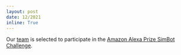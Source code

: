 ```yaml
---
layout: post
date: 12/2021
inline: True
---
```


Our <a href='https://www.amazon.science/alexa-prize/teams/salsabot-2022'>team</a> is selected to participate in the <a href='https://www.amazon.science/alexa-prize/simbot-challenge'>Amazon Alexa Prize SimBot Challenge</a>.























